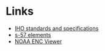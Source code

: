 # Links

* [IHO standards and specifications](https://iho.int/en/standards-and-specifications)
* [s-57 elements](http://www.s-57.com/)
* [NOAA ENC Viewer](https://nauticalcharts.noaa.gov/ENCOnline/enconline.html)